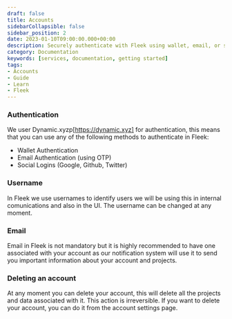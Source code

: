 ```yaml
---
draft: false
title: Accounts 
sidebarCollapsible: false
sidebar_position: 2
date: 2023-01-10T09:00:00.000+00:00
description: Securely authenticate with Fleek using wallet, email, or social logins. Easily manage your account with customizable usernames and email notifications.
category: Documentation
keywords: [services, documentation, getting started]
tags:
- Accounts
- Guide
- Learn
- Fleek
---
```


### Authentication

We user Dynamic.xyzp[https://dynamic.xyz] for authentication, this means that you can use any of the following methods to authenticate in Fleek:

-  Wallet Authentication
-  Email Authentication (using OTP)
-  Social Logins (Google, Github, Twitter)

### Username

In Fleek we use usernames to identify users we will be using this in internal comunications and also in the UI. The username can be changed at any moment.

### Email

Email in Fleek is not mandatory but it is highly recommended to have one associated with your account as our notification system will use it to send you important information about your account and projects.

### Deleting an account

At any moment you can delete your account, this will delete all the projects and data associated with it. This action is irreversible. If you want to delete your account, you can do it from the account settings page.
